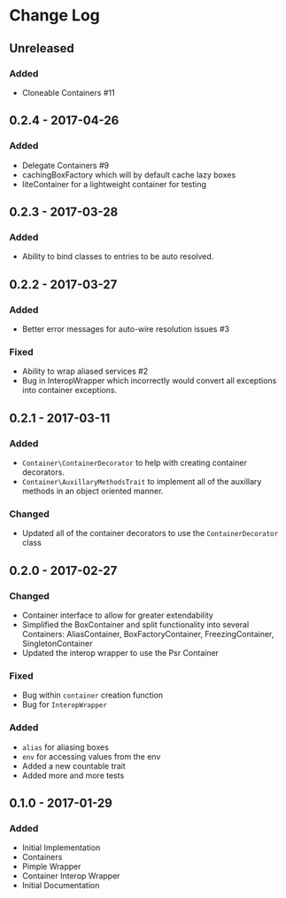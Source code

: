 # Change Log

## Unreleased

### Added

- Cloneable Containers #11

## 0.2.4 - 2017-04-26

### Added

- Delegate Containers #9
- cachingBoxFactory which will by default cache lazy boxes
- liteContainer for a lightweight container for testing

## 0.2.3 - 2017-03-28

### Added

- Ability to bind classes to entries to be auto resolved.

## 0.2.2 - 2017-03-27

### Added

- Better error messages for auto-wire resolution issues #3

### Fixed

- Ability to wrap aliased services #2
- Bug in InteropWrapper which incorrectly would convert all exceptions into container exceptions.

## 0.2.1 - 2017-03-11

### Added

- `Container\ContainerDecorator` to help with creating container decorators.
- `Container\AuxillaryMethodsTrait` to implement all of the auxillary methods
  in an object oriented manner.

### Changed

- Updated all of the container decorators to use the `ContainerDecorator` class

## 0.2.0 - 2017-02-27

### Changed

- Container interface to allow for greater extendability
- Simplified the BoxContainer and split functionality into several Containers: AliasContainer, BoxFactoryContainer, FreezingContainer,
SingletonContainer
- Updated the interop wrapper to use the Psr Container

### Fixed

- Bug within `container` creation function
- Bug for `InteropWrapper`

### Added

- `alias` for aliasing boxes
- `env` for accessing values from the env
- Added a new countable trait
- Added more and more tests

## 0.1.0 - 2017-01-29

### Added

- Initial Implementation
- Containers
- Pimple Wrapper
- Container Interop Wrapper
- Initial Documentation
